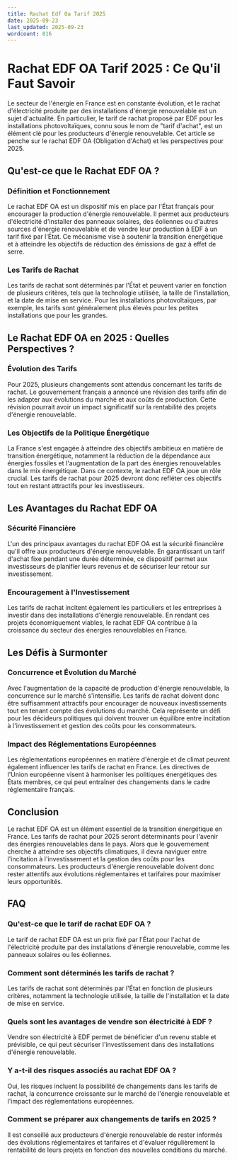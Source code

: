 ```yaml
---
title: Rachat Edf Oa Tarif 2025
date: 2025-09-23
last_updated: 2025-09-23
wordcount: 816
---
```


# Rachat EDF OA Tarif 2025 : Ce Qu'il Faut Savoir

Le secteur de l'énergie en France est en constante évolution, et le rachat d'électricité produite par des installations d'énergie renouvelable est un sujet d'actualité. En particulier, le tarif de rachat proposé par EDF pour les installations photovoltaïques, connu sous le nom de "tarif d'achat", est un élément clé pour les producteurs d'énergie renouvelable. Cet article se penche sur le rachat EDF OA (Obligation d'Achat) et les perspectives pour 2025.

## Qu'est-ce que le Rachat EDF OA ?

### Définition et Fonctionnement

Le rachat EDF OA est un dispositif mis en place par l'État français pour encourager la production d'énergie renouvelable. Il permet aux producteurs d'électricité d'installer des panneaux solaires, des éoliennes ou d'autres sources d'énergie renouvelable et de vendre leur production à EDF à un tarif fixé par l'État. Ce mécanisme vise à soutenir la transition énergétique et à atteindre les objectifs de réduction des émissions de gaz à effet de serre.

### Les Tarifs de Rachat

Les tarifs de rachat sont déterminés par l'État et peuvent varier en fonction de plusieurs critères, tels que la technologie utilisée, la taille de l'installation, et la date de mise en service. Pour les installations photovoltaïques, par exemple, les tarifs sont généralement plus élevés pour les petites installations que pour les grandes.

## Le Rachat EDF OA en 2025 : Quelles Perspectives ?

### Évolution des Tarifs

Pour 2025, plusieurs changements sont attendus concernant les tarifs de rachat. Le gouvernement français a annoncé une révision des tarifs afin de les adapter aux évolutions du marché et aux coûts de production. Cette révision pourrait avoir un impact significatif sur la rentabilité des projets d'énergie renouvelable.

### Les Objectifs de la Politique Énergétique

La France s'est engagée à atteindre des objectifs ambitieux en matière de transition énergétique, notamment la réduction de la dépendance aux énergies fossiles et l'augmentation de la part des énergies renouvelables dans le mix énergétique. Dans ce contexte, le rachat EDF OA joue un rôle crucial. Les tarifs de rachat pour 2025 devront donc refléter ces objectifs tout en restant attractifs pour les investisseurs.

## Les Avantages du Rachat EDF OA

### Sécurité Financière

L'un des principaux avantages du rachat EDF OA est la sécurité financière qu'il offre aux producteurs d'énergie renouvelable. En garantissant un tarif d'achat fixe pendant une durée déterminée, ce dispositif permet aux investisseurs de planifier leurs revenus et de sécuriser leur retour sur investissement.

### Encouragement à l'Investissement

Les tarifs de rachat incitent également les particuliers et les entreprises à investir dans des installations d'énergie renouvelable. En rendant ces projets économiquement viables, le rachat EDF OA contribue à la croissance du secteur des énergies renouvelables en France.

## Les Défis à Surmonter

### Concurrence et Évolution du Marché

Avec l'augmentation de la capacité de production d'énergie renouvelable, la concurrence sur le marché s'intensifie. Les tarifs de rachat doivent donc être suffisamment attractifs pour encourager de nouveaux investissements tout en tenant compte des évolutions du marché. Cela représente un défi pour les décideurs politiques qui doivent trouver un équilibre entre incitation à l'investissement et gestion des coûts pour les consommateurs.

### Impact des Réglementations Européennes

Les réglementations européennes en matière d'énergie et de climat peuvent également influencer les tarifs de rachat en France. Les directives de l'Union européenne visent à harmoniser les politiques énergétiques des États membres, ce qui peut entraîner des changements dans le cadre réglementaire français.

## Conclusion

Le rachat EDF OA est un élément essentiel de la transition énergétique en France. Les tarifs de rachat pour 2025 seront déterminants pour l'avenir des énergies renouvelables dans le pays. Alors que le gouvernement cherche à atteindre ses objectifs climatiques, il devra naviguer entre l'incitation à l'investissement et la gestion des coûts pour les consommateurs. Les producteurs d'énergie renouvelable doivent donc rester attentifs aux évolutions réglementaires et tarifaires pour maximiser leurs opportunités.

## FAQ

### Qu'est-ce que le tarif de rachat EDF OA ?

Le tarif de rachat EDF OA est un prix fixé par l'État pour l'achat de l'électricité produite par des installations d'énergie renouvelable, comme les panneaux solaires ou les éoliennes.

### Comment sont déterminés les tarifs de rachat ?

Les tarifs de rachat sont déterminés par l'État en fonction de plusieurs critères, notamment la technologie utilisée, la taille de l'installation et la date de mise en service.

### Quels sont les avantages de vendre son électricité à EDF ?

Vendre son électricité à EDF permet de bénéficier d'un revenu stable et prévisible, ce qui peut sécuriser l'investissement dans des installations d'énergie renouvelable.

### Y a-t-il des risques associés au rachat EDF OA ?

Oui, les risques incluent la possibilité de changements dans les tarifs de rachat, la concurrence croissante sur le marché de l'énergie renouvelable et l'impact des réglementations européennes.

### Comment se préparer aux changements de tarifs en 2025 ?

Il est conseillé aux producteurs d'énergie renouvelable de rester informés des évolutions réglementaires et tarifaires et d'évaluer régulièrement la rentabilité de leurs projets en fonction des nouvelles conditions du marché.